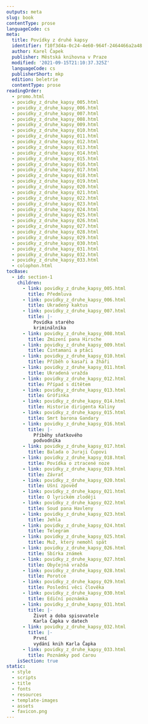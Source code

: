```yaml
---
outputs: meta
slug: book
contentType: prose
languageCode: cs
meta:
  title: Povídky z druhé kapsy
  identifier: f10f3d4a-0c24-4e60-964f-2464466a2a48
  author: Karel Čapek
  publisher: Městská knihovna v Praze
  modified: '2021-09-15T21:10:37.325Z'
  languageCode: cs
  publisherShort: mkp
  edition: beletrie
  contentType: prose
readingOrder:
  - promo.html
  - povidky_z_druhe_kapsy_005.html
  - povidky_z_druhe_kapsy_006.html
  - povidky_z_druhe_kapsy_007.html
  - povidky_z_druhe_kapsy_008.html
  - povidky_z_druhe_kapsy_009.html
  - povidky_z_druhe_kapsy_010.html
  - povidky_z_druhe_kapsy_011.html
  - povidky_z_druhe_kapsy_012.html
  - povidky_z_druhe_kapsy_013.html
  - povidky_z_druhe_kapsy_014.html
  - povidky_z_druhe_kapsy_015.html
  - povidky_z_druhe_kapsy_016.html
  - povidky_z_druhe_kapsy_017.html
  - povidky_z_druhe_kapsy_018.html
  - povidky_z_druhe_kapsy_019.html
  - povidky_z_druhe_kapsy_020.html
  - povidky_z_druhe_kapsy_021.html
  - povidky_z_druhe_kapsy_022.html
  - povidky_z_druhe_kapsy_023.html
  - povidky_z_druhe_kapsy_024.html
  - povidky_z_druhe_kapsy_025.html
  - povidky_z_druhe_kapsy_026.html
  - povidky_z_druhe_kapsy_027.html
  - povidky_z_druhe_kapsy_028.html
  - povidky_z_druhe_kapsy_029.html
  - povidky_z_druhe_kapsy_030.html
  - povidky_z_druhe_kapsy_031.html
  - povidky_z_druhe_kapsy_032.html
  - povidky_z_druhe_kapsy_033.html
  - colophon.html
tocBase:
  - id: section-1
    children:
      - link: povidky_z_druhe_kapsy_005.html
        title: Předmluva
      - link: povidky_z_druhe_kapsy_006.html
        title: Ukradený kaktus
      - link: povidky_z_druhe_kapsy_007.html
        title: |-
          Povídka starého
          kriminálníka
      - link: povidky_z_druhe_kapsy_008.html
        title: Zmizení pana Hirsche
      - link: povidky_z_druhe_kapsy_009.html
        title: Čintamani a ptáci
      - link: povidky_z_druhe_kapsy_010.html
        title: Příběh o kasaři a žháři
      - link: povidky_z_druhe_kapsy_011.html
        title: Ukradená vražda
      - link: povidky_z_druhe_kapsy_012.html
        title: Případ s dítětem
      - link: povidky_z_druhe_kapsy_013.html
        title: Grófinka
      - link: povidky_z_druhe_kapsy_014.html
        title: Historie dirigenta Kaliny
      - link: povidky_z_druhe_kapsy_015.html
        title: Smrt barona Gandary
      - link: povidky_z_druhe_kapsy_016.html
        title: |-
          Příběhy sňatkového
          podvodníka
      - link: povidky_z_druhe_kapsy_017.html
        title: Balada o Juraji Čupovi
      - link: povidky_z_druhe_kapsy_018.html
        title: Povídka o ztracené noze
      - link: povidky_z_druhe_kapsy_019.html
        title: Závrať
      - link: povidky_z_druhe_kapsy_020.html
        title: Ušní zpověď
      - link: povidky_z_druhe_kapsy_021.html
        title: O lyrickém zloději
      - link: povidky_z_druhe_kapsy_022.html
        title: Soud pana Havleny
      - link: povidky_z_druhe_kapsy_023.html
        title: Jehla
      - link: povidky_z_druhe_kapsy_024.html
        title: Telegram
      - link: povidky_z_druhe_kapsy_025.html
        title: Muž, který nemohl spát
      - link: povidky_z_druhe_kapsy_026.html
        title: Sbírka známek
      - link: povidky_z_druhe_kapsy_027.html
        title: Obyčejná vražda
      - link: povidky_z_druhe_kapsy_028.html
        title: Porotce
      - link: povidky_z_druhe_kapsy_029.html
        title: Poslední věci člověka
      - link: povidky_z_druhe_kapsy_030.html
        title: Ediční poznámka
      - link: povidky_z_druhe_kapsy_031.html
        title: |-
          Život a doba spisovatele
          Karla Čapka v datech
      - link: povidky_z_druhe_kapsy_032.html
        title: |-
          První
          vydání knih Karla Čapka
      - link: povidky_z_druhe_kapsy_033.html
        title: Poznámky pod čarou
    isSection: true
static:
  - style
  - scripts
  - title
  - fonts
  - resources
  - template-images
  - assets
  - favicon.png
---
```

